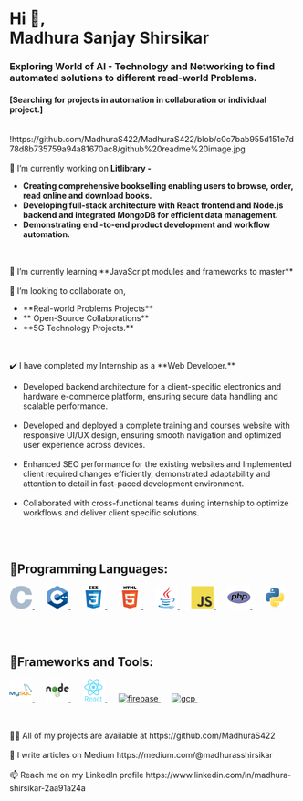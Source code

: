 <h1>Hi 👋,<br>Madhura Sanjay Shirsikar</h1>
<h3>Exploring World of AI - Technology and Networking to find automated solutions to different read-world Problems. <br></h3>
<h4>[Searching for projects in automation in collaboration or individual project.]</h4>
<br>
!https://github.com/MadhuraS422/MadhuraS422/blob/c0c7bab955d151e7d78d8b735759a94a81670ac8/github%20readme%20image.jpg
<br><br>
🔭 I’m currently working on <b>Litlibrary -</b><br><ul> <li> <b>Creating comprehensive bookselling enabling users to browse, order, read online and download books.</b></li><li> <b>Developing full-stack architecture with React frontend and Node.js backend and integrated MongoDB for efficient data management.</b></li><li> <b>Demonstrating end -to-end product development and workflow automation.</b></li></ul>
<br><br>
🌱 I’m currently learning **JavaScript modules and frameworks to master**
<br><br>
👯 I’m looking to collaborate on, <br><ul> <li>**Real-world Problems Projects**</li><li>** Open-Source Collaborations** </li><li>**5G Technology Projects.**</li></ul>
<br><br>
✔️ I have completed my Internship as a **Web Developer.**<br>
<ul> <li> Developed backend architecture for a client-specific electronics and hardware e-commerce platform, ensuring secure data handling and scalable performance.</li> <br>
<li>Developed and deployed a complete training and courses website with responsive UI/UX design, ensuring smooth navigation and optimized user experience across devices.</li><br>
<li>Enhanced SEO performance for the existing websites and Implemented client required changes efficiently, demonstrated adaptability and attention to detail in fast-paced development environment.</li><br>
<li>Collaborated with cross-functional teams during internship to optimize workflows and deliver client specific solutions.</li></ul>
<br><br>
<h2 align="left">🎫Programming Languages:</h2>
<p align="left"> 
  <a href="https://www.cprogramming.com/" target="_blank" rel="noreferrer"> <img src="https://raw.githubusercontent.com/devicons/devicon/master/icons/c/c-original.svg" alt="c" width="40" height="40"/> </a> &nbsp&nbsp&nbsp&nbsp
  <a href="https://www.w3schools.com/cpp/" target="_blank" rel="noreferrer"> <img src="https://raw.githubusercontent.com/devicons/devicon/master/icons/cplusplus/cplusplus-original.svg" alt="cplusplus" width="40" height="40"/> </a> &nbsp&nbsp&nbsp&nbsp
  <a href="https://www.w3schools.com/css/" target="_blank" rel="noreferrer"> <img src="https://raw.githubusercontent.com/devicons/devicon/master/icons/css3/css3-original-wordmark.svg" alt="css3" width="40" height="40"/> </a>&nbsp&nbsp&nbsp&nbsp
  <a href="https://www.w3.org/html/" target="_blank" rel="noreferrer"> <img src="https://raw.githubusercontent.com/devicons/devicon/master/icons/html5/html5-original-wordmark.svg" alt="html5" width="40" height="40"/> </a>&nbsp&nbsp&nbsp&nbsp
  <a href="https://www.java.com" target="_blank" rel="noreferrer"> <img src="https://raw.githubusercontent.com/devicons/devicon/master/icons/java/java-original.svg" alt="java" width="40" height="40"/> </a>&nbsp&nbsp&nbsp&nbsp
  <a href="https://developer.mozilla.org/en-US/docs/Web/JavaScript" target="_blank" rel="noreferrer"> <img src="https://raw.githubusercontent.com/devicons/devicon/master/icons/javascript/javascript-original.svg" alt="javascript" width="40" height="40"/> </a>&nbsp&nbsp&nbsp&nbsp
  <a href="https://www.php.net" target="_blank" rel="noreferrer"> <img src="https://raw.githubusercontent.com/devicons/devicon/master/icons/php/php-original.svg" alt="php" width="40" height="40"/> </a> &nbsp&nbsp&nbsp&nbsp
  <a href="https://www.python.org" target="_blank" rel="noreferrer"> <img src="https://raw.githubusercontent.com/devicons/devicon/master/icons/python/python-original.svg" alt="python" width="40" height="40"/> </a> &nbsp&nbsp&nbsp&nbsp
</p><br>
<h2 align="left">🎫Frameworks and Tools:</h2>
<p align="left"> 
  <a href="https://www.mysql.com/" target="_blank" rel="noreferrer"> <img src="https://raw.githubusercontent.com/devicons/devicon/master/icons/mysql/mysql-original-wordmark.svg" alt="mysql" width="40" height="40"/> </a>&nbsp&nbsp&nbsp&nbsp
  <a href="https://nodejs.org" target="_blank" rel="noreferrer"> <img src="https://raw.githubusercontent.com/devicons/devicon/master/icons/nodejs/nodejs-original-wordmark.svg" alt="nodejs" width="40" height="40"/> </a>&nbsp&nbsp&nbsp&nbsp
  <a href="https://reactjs.org/" target="_blank" rel="noreferrer"> <img src="https://raw.githubusercontent.com/devicons/devicon/master/icons/react/react-original-wordmark.svg" alt="react" width="40" height="40"/> </a> &nbsp&nbsp&nbsp&nbsp
  <a href="https://firebase.google.com/" target="_blank" rel="noreferrer"> <img src="https://www.vectorlogo.zone/logos/firebase/firebase-icon.svg" alt="firebase" width="40" height="40"/> </a>&nbsp&nbsp&nbsp&nbsp
  <a href="https://cloud.google.com" target="_blank" rel="noreferrer"> <img src="https://www.vectorlogo.zone/logos/google_cloud/google_cloud-icon.svg" alt="gcp" width="40" height="40"/> </a> &nbsp&nbsp&nbsp&nbsp
</p>
<br><br>
👨‍💻 All of my projects are available at https://github.com/MadhuraS422
<br><br>
📝 I write articles on Medium https://medium.com/@madhurasshirsikar
<br><br>
📫 Reach me on my LinkedIn profile https://www.linkedin.com/in/madhura-shirsikar-2aa91a24a

